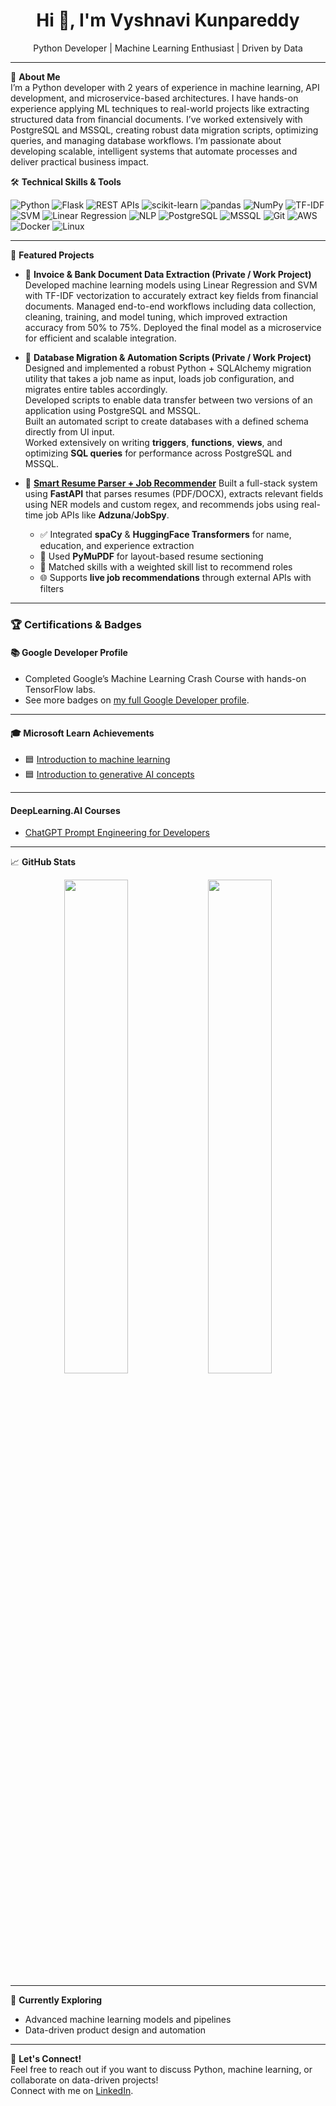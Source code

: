 <!--
**vyshnavi-kunapareddy-026/vyshnavi-kunapareddy-026** is a ✨ _special_ ✨ repository because its `README.md` (this file) appears on your GitHub profile.

Here are some ideas to get you started:

- 🔭 I’m currently working on ...
- 🌱 I’m currently learning ...
- 👯 I’m looking to collaborate on ...
- 🤔 I’m looking for help with ...
- 💬 Ask me about ...
- 📫 How to reach me: ...
- 😄 Pronouns: ...
- ⚡ Fun fact: ...
-->

<h1 align="center">Hi 👋, I'm Vyshnavi Kunpareddy</h1>
<p align="center">
  Python Developer | Machine Learning Enthusiast | Driven by Data
</p>

---

🎯 **About Me**  
I’m a Python developer with 2 years of experience in machine learning, API development, and microservice-based architectures. I have hands-on experience applying ML techniques to real-world projects like extracting structured data from financial documents. I’ve worked extensively with PostgreSQL and MSSQL, creating robust data migration scripts, optimizing queries, and managing database workflows. I’m passionate about developing scalable, intelligent systems that automate processes and deliver practical business impact.


🛠 **Technical Skills & Tools**

![Python](https://img.shields.io/badge/-Python-black?style=flat-square&logo=Python)
![Flask](https://img.shields.io/badge/-Flask-black?style=flat-square&logo=flask)
![REST APIs](https://img.shields.io/badge/-REST%20APIs-black?style=flat-square)
![scikit-learn](https://img.shields.io/badge/-scikit--learn-black?style=flat-square&logo=scikit-learn)
![pandas](https://img.shields.io/badge/-Pandas-black?style=flat-square&logo=Pandas)
![NumPy](https://img.shields.io/badge/-NumPy-black?style=flat-square&logo=numpy)
![TF-IDF](https://img.shields.io/badge/-TF--IDF-black?style=flat-square)
![SVM](https://img.shields.io/badge/-SVM-black?style=flat-square)
![Linear Regression](https://img.shields.io/badge/-Linear%20Regression-black?style=flat-square)
![NLP](https://img.shields.io/badge/-NLP-black?style=flat-square)
![PostgreSQL](https://img.shields.io/badge/-PostgreSQL-black?style=flat-square&logo=postgresql)
![MSSQL](https://img.shields.io/badge/-MSSQL-black?style=flat-square&logo=microsoftsqlserver)
![Git](https://img.shields.io/badge/-Git-black?style=flat-square&logo=git)
![AWS](https://img.shields.io/badge/-AWS-black?style=flat-square&logo=amazonaws)
![Docker](https://img.shields.io/badge/-Docker-black?style=flat-square&logo=docker)
![Linux](https://img.shields.io/badge/-Linux%20Commands-black?style=flat-square&logo=linux)


---

📌 **Featured Projects**

- 🧾 **Invoice & Bank Document Data Extraction (Private / Work Project)**  
Developed machine learning models using Linear Regression and SVM with TF-IDF vectorization to accurately extract key fields from financial documents. Managed end-to-end workflows including data collection, cleaning, training, and model tuning, which improved extraction accuracy from 50% to 75%. Deployed the final model as a microservice for efficient and scalable integration.

- 🔄 **Database Migration & Automation Scripts (Private / Work Project)**  
  Designed and implemented a robust Python + SQLAlchemy migration utility that takes a job name as input, loads job configuration, and migrates entire tables accordingly.  
  Developed scripts to enable data transfer between two versions of an application using PostgreSQL and MSSQL.  
  Built an automated script to create databases with a defined schema directly from UI input.  
  Worked extensively on writing **triggers**, **functions**, **views**, and optimizing **SQL queries** for performance across PostgreSQL and MSSQL.
-  🤖 [**Smart Resume Parser + Job Recommender**](https://github.com/vyshnavi-kunapareddy-026/smart_resume_parser_job_recommender)
  Built a full-stack system using **FastAPI** that parses resumes (PDF/DOCX), extracts relevant fields using NER models and custom regex, and recommends jobs using real-time job APIs like **Adzuna**/**JobSpy**.  
    - ✅ Integrated **spaCy** & **HuggingFace Transformers** for name, education, and experience extraction  
    - 📄 Used **PyMuPDF** for layout-based resume sectioning  
    - 🧠 Matched skills with a weighted skill list to recommend roles  
    - 🌐 Supports **live job recommendations** through external APIs with filters  


---
### 🏆 Certifications & Badges

#### 📚 Google Developer Profile  
- Completed Google’s Machine Learning Crash Course with hands-on TensorFlow labs.  
- See more badges on [my full Google Developer profile](https://developers.google.com/profile/u/110040434782534707972).

---

#### 🎓 Microsoft Learn Achievements

- 🟦 [Introduction to machine learning](https://learn.microsoft.com/en-us/users/vyshnavikunapareddy-0577/achievements/QS8Z7N4E)
- 🟦 [Introduction to generative AI concepts](https://learn.microsoft.com/en-us/users/vyshnavikunapareddy-0577/achievements/7kcxn8nz)
---

#### DeepLearning.AI Courses
- [ChatGPT Prompt Engineering for Developers](https://learn.deeplearning.ai/accomplishments/8b9737ba-0ac5-49f0-8b50-2c738d6a55a2?usp=sharing)
---

📈 **GitHub Stats**

<p align="center">
  <img src="https://github-readme-stats.vercel.app/api?username=vyshnavi-kunpareddy-026&show_icons=true&theme=default" width="45%" />
  <img src="https://github-readme-stats.vercel.app/api/top-langs/?username=vyshnavi-kunpareddy-026&layout=compact" width="45%" />
</p>

---

🌱 **Currently Exploring**
- Advanced machine learning models and pipelines   
- Data-driven product design and automation
  
---

🤝 **Let's Connect!**  
Feel free to reach out if you want to discuss Python, machine learning, or collaborate on data-driven projects!  
Connect with me on [LinkedIn](https://www.linkedin.com/in/vyshnavi-kunapareddy-351157185/).

